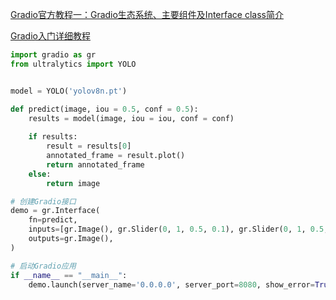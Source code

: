 [Gradio官方教程一：Gradio生态系统、主要组件及Interface class简介](https://blog.csdn.net/qq_56591814/article/details/139886612)

[Gradio入门详细教程](https://blog.csdn.net/weixin_45277161/article/details/134998849)

```python
import gradio as gr
from ultralytics import YOLO


model = YOLO('yolov8n.pt')  

def predict(image, iou = 0.5, conf = 0.5):
    results = model(image, iou = iou, conf = conf)
    
    if results:
        result = results[0]
        annotated_frame = result.plot()
        return annotated_frame
    else:
        return image  

# 创建Gradio接口
demo = gr.Interface(
    fn=predict, 
    inputs=[gr.Image(), gr.Slider(0, 1, 0.5, 0.1), gr.Slider(0, 1, 0.5, 0.1)], 
    outputs=gr.Image(),
)

# 启动Gradio应用
if __name__ == "__main__":
    demo.launch(server_name='0.0.0.0', server_port=8080, show_error=True)
```